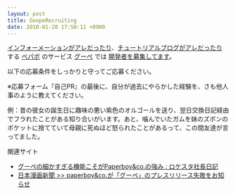 ```yaml
---
layout: post
title: GoopeRecruiting
date: 2010-01-20 17:50:11 +0900
---
```



[インフォーメーションがアレだったり](http://goope.jp/info/information/?id=35)、[チュートリアルブログがアレだったり](http://blog.goope.jp/) する [ペパボ](http://www.paperboy.co.jp/) のサービス [グーペ](http://goope.jp/) では [開発者を募集してます](http://www.paperboy.co.jp/recruit/job/091110p.php)。

以下の応募条件をしっかりと守ってご応募ください。


 ※応募フォーム『自己PR』の最後に、自分が過去にやらかした経験を、さも他人事のように教えてください。
 
 例：昔の彼女の誕生日に趣味の悪い紫色のオルゴールを送り、翌日交換日記経由でフラれたことがある知り合いがいます。あと、噛んでいたガムを妹のズボンのポケットに捨てていて母親に死ぬほど怒られたことがあるって、この間友達が言ってました。



関連サイト
* [グーペの細かすぎる機能こそがPaperboy&co.の強み : ロケスタ社長日記](http://blog.livedoor.jp/kensuu/archives/50948984.html)
* [日本漫画新聞 >> paperboy&co.が「グーペ」のプレスリリース失敗をお知らせ](http://www.japan-manganews.jp/?p=1587)
